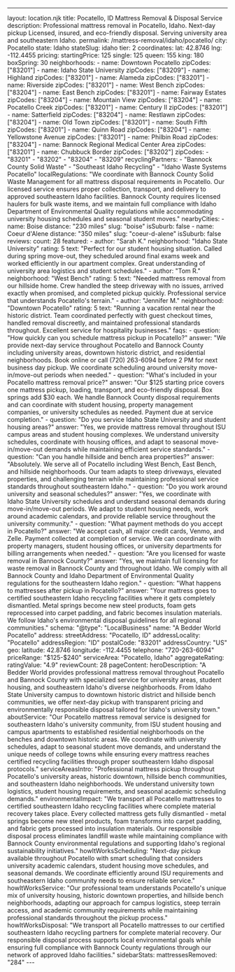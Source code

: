 ---
layout: location.njk
title: Pocatello, ID Mattress Removal & Disposal Service
description: Professional mattress removal in Pocatello, Idaho. Next-day pickup Licensed, insured, and eco-friendly disposal. Serving university area and southeastern Idaho.
permalink: /mattress-removal/idaho/pocatello/
city: Pocatello state: Idaho stateSlug: idaho tier: 2 coordinates: lat: 42.8746 lng: -112.4455 pricing: startingPrice: 125 single: 125 queen: 155 king: 180 boxSpring: 30 neighborhoods: - name: Downtown Pocatello zipCodes: ["83201"] - name: Idaho State University zipCodes: ["83209"] - name: Highland zipCodes: ["83201"] - name: Alameda zipCodes: ["83201"] - name: Riverside zipCodes: ["83201"] - name: West Bench zipCodes: ["83204"] - name: East Bench zipCodes: ["83201"] - name: Fairway Estates zipCodes: ["83204"] - name: Mountain View zipCodes: ["83204"] - name: Pocatello Creek zipCodes: ["83201"] - name: Century II zipCodes: ["83201"] - name: Satterfield zipCodes: ["83204"] - name: Restlawn zipCodes: ["83204"] - name: Old Town zipCodes: ["83201"] - name: South Fifth zipCodes: ["83201"] - name: Quinn Road zipCodes: ["83204"] - name: Yellowstone Avenue zipCodes: ["83201"] - name: Philbin Road zipCodes: ["83204"] - name: Bannock Regional Medical Center Area zipCodes: ["83201"] - name: Chubbuck Border zipCodes: ["83202"] zipCodes: - "83201" - "83202" - "83204" - "83209" recyclingPartners: - "Bannock County Solid Waste" - "Southeast Idaho Recycling" - "Idaho Waste Systems Pocatello" localRegulations: "We coordinate with Bannock County Solid Waste Management for all mattress disposal requirements in Pocatello. Our licensed service ensures proper collection, transport, and delivery to approved southeastern Idaho facilities. Bannock County requires licensed haulers for bulk waste items, and we maintain full compliance with Idaho Department of Environmental Quality regulations while accommodating university housing schedules and seasonal student moves." nearbyCities: - name: Boise distance: "230 miles" slug: "boise" isSuburb: false - name: Coeur d'Alene distance: "350 miles" slug: "coeur-d-alene" isSuburb: false reviews: count: 28 featured: - author: "Sarah K." neighborhood: "Idaho State University" rating: 5 text: "Perfect for our student housing situation. Called during spring move-out, they scheduled around final exams week and worked efficiently in our apartment complex. Great understanding of university area logistics and student schedules." - author: "Tom R." neighborhood: "West Bench" rating: 5 text: "Needed mattress removal from our hillside home. Crew handled the steep driveway with no issues, arrived exactly when promised, and completed pickup quickly. Professional service that understands Pocatello's terrain." - author: "Jennifer M." neighborhood: "Downtown Pocatello" rating: 5 text: "Running a vacation rental near the historic district. Team coordinated perfectly with guest checkout times, handled removal discreetly, and maintained professional standards throughout. Excellent service for hospitality businesses." faqs: - question: "How quickly can you schedule mattress pickup in Pocatello?" answer: "We provide next-day service throughout Pocatello and Bannock County including university areas, downtown historic district, and residential neighborhoods. Book online or call (720) 263-6094 before 2 PM for next business day pickup. We coordinate scheduling around university move-in/move-out periods when needed." - question: "What's included in your Pocatello mattress removal price?" answer: "Our $125 starting price covers one mattress pickup, loading, transport, and eco-friendly disposal. Box springs add $30 each. We handle Bannock County disposal requirements and can coordinate with student housing, property management companies, or university schedules as needed. Payment due at service completion." - question: "Do you service Idaho State University and student housing areas?" answer: "Yes, we provide mattress removal throughout ISU campus areas and student housing complexes. We understand university schedules, coordinate with housing offices, and adapt to seasonal move-in/move-out demands while maintaining efficient service standards." - question: "Can you handle hillside and bench area properties?" answer: "Absolutely. We serve all of Pocatello including West Bench, East Bench, and hillside neighborhoods. Our team adapts to steep driveways, elevated properties, and challenging terrain while maintaining professional service standards throughout southeastern Idaho." - question: "Do you work around university and seasonal schedules?" answer: "Yes, we coordinate with Idaho State University schedules and understand seasonal demands during move-in/move-out periods. We adapt to student housing needs, work around academic calendars, and provide reliable service throughout the university community." - question: "What payment methods do you accept in Pocatello?" answer: "We accept cash, all major credit cards, Venmo, and Zelle. Payment collected at completion of service. We can coordinate with property managers, student housing offices, or university departments for billing arrangements when needed." - question: "Are you licensed for waste removal in Bannock County?" answer: "Yes, we maintain full licensing for waste removal in Bannock County and throughout Idaho. We comply with all Bannock County and Idaho Department of Environmental Quality regulations for the southeastern Idaho region." - question: "What happens to mattresses after pickup in Pocatello?" answer: "Your mattress goes to certified southeastern Idaho recycling facilities where it gets completely dismantled. Metal springs become new steel products, foam gets reprocessed into carpet padding, and fabric becomes insulation materials. We follow Idaho's environmental disposal guidelines for all regional communities." schema: "@type": "LocalBusiness" name: "A Bedder World Pocatello" address: streetAddress: "Pocatello, ID" addressLocality: "Pocatello" addressRegion: "ID" postalCode: "83201" addressCountry: "US" geo: latitude: 42.8746 longitude: -112.4455 telephone: "720-263-6094" priceRange: "$125-$240" serviceArea: "Pocatello, Idaho" aggregateRating: ratingValue: "4.9" reviewCount: 28 pageContent: heroDescription: "A Bedder World provides professional mattress removal throughout Pocatello and Bannock County with specialized service for university areas, student housing, and southeastern Idaho's diverse neighborhoods. From Idaho State University campus to downtown historic district and hillside bench communities, we offer next-day pickup with transparent pricing and environmentally responsible disposal tailored for Idaho's university town." aboutService: "Our Pocatello mattress removal service is designed for southeastern Idaho's university community, from ISU student housing and campus apartments to established residential neighborhoods on the benches and downtown historic areas. We coordinate with university schedules, adapt to seasonal student move demands, and understand the unique needs of college towns while ensuring every mattress reaches certified recycling facilities through proper southeastern Idaho disposal protocols." serviceAreasIntro: "Professional mattress pickup throughout Pocatello's university areas, historic downtown, hillside bench communities, and southeastern Idaho neighborhoods. We understand university town logistics, student housing requirements, and seasonal academic scheduling demands." environmentalImpact: "We transport all Pocatello mattresses to certified southeastern Idaho recycling facilities where complete material recovery takes place. Every collected mattress gets fully dismantled - metal springs become new steel products, foam transforms into carpet padding, and fabric gets processed into insulation materials. Our responsible disposal process eliminates landfill waste while maintaining compliance with Bannock County environmental regulations and supporting Idaho's regional sustainability initiatives." howItWorksScheduling: "Next-day pickup available throughout Pocatello with smart scheduling that considers university academic calendars, student housing move schedules, and seasonal demands. We coordinate efficiently around ISU requirements and southeastern Idaho community needs to ensure reliable service." howItWorksService: "Our professional team understands Pocatello's unique mix of university housing, historic downtown properties, and hillside bench neighborhoods, adapting our approach for campus logistics, steep terrain access, and academic community requirements while maintaining professional standards throughout the pickup process." howItWorksDisposal: "We transport all Pocatello mattresses to our certified southeastern Idaho recycling partners for complete material recovery. Our responsible disposal process supports local environmental goals while ensuring full compliance with Bannock County regulations through our network of approved Idaho facilities." sidebarStats: mattressesRemoved: "284" ---